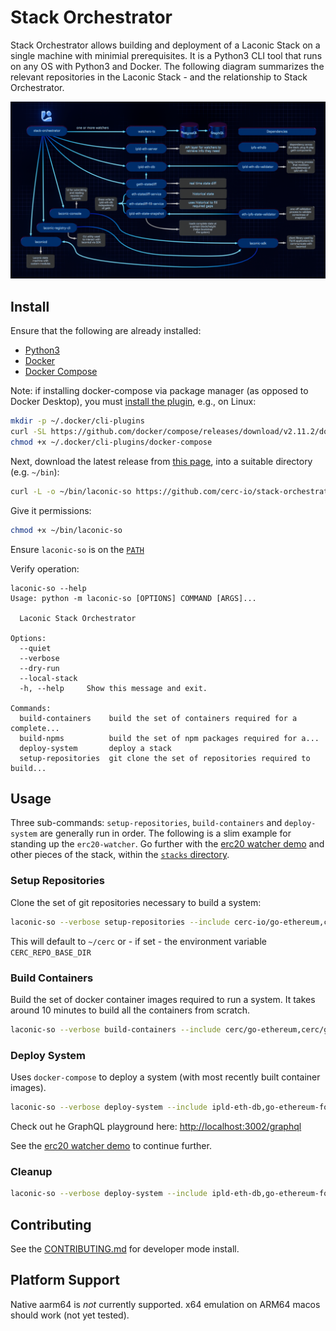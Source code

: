 # Stack Orchestrator

Stack Orchestrator allows building and deployment of a Laconic Stack on a single machine with minimial prerequisites. It is a Python3 CLI tool that runs on any OS with Python3 and Docker. The following diagram summarizes the relevant repositories in the Laconic Stack - and the relationship to Stack Orchestrator.

![The Stack](/docs/images/laconic-stack.png)

## Install

Ensure that the following are already installed:

- [Python3](https://wiki.python.org/moin/BeginnersGuide/Download)
- [Docker](https://docs.docker.com/get-docker/) 
- [Docker Compose](https://docs.docker.com/compose/install/)

Note: if installing docker-compose via package manager (as opposed to Docker Desktop), you must [install the plugin](https://docs.docker.com/compose/install/linux/#install-the-plugin-manually), e.g., on Linux:

```bash
mkdir -p ~/.docker/cli-plugins
curl -SL https://github.com/docker/compose/releases/download/v2.11.2/docker-compose-linux-x86_64 -o ~/.docker/cli-plugins/docker-compose
chmod +x ~/.docker/cli-plugins/docker-compose
```

Next, download the latest release from [this page](https://github.com/cerc-io/stack-orchestrator/tags), into a suitable directory (e.g. `~/bin`):

```bash
curl -L -o ~/bin/laconic-so https://github.com/cerc-io/stack-orchestrator/releases/latest/download/laconic-so
```

Give it permissions:
```bash
chmod +x ~/bin/laconic-so
```

Ensure `laconic-so` is on the [`PATH`](https://unix.stackexchange.com/a/26059)

Verify operation:

```
laconic-so --help
Usage: python -m laconic-so [OPTIONS] COMMAND [ARGS]...

  Laconic Stack Orchestrator

Options:
  --quiet
  --verbose
  --dry-run
  --local-stack
  -h, --help     Show this message and exit.

Commands:
  build-containers    build the set of containers required for a complete...
  build-npms          build the set of npm packages required for a...  
  deploy-system       deploy a stack
  setup-repositories  git clone the set of repositories required to build...
```

## Usage

Three sub-commands: `setup-repositories`, `build-containers` and `deploy-system` are generally run in order. The following is a slim example for standing up the `erc20-watcher`. Go further with the [erc20 watcher demo](/app/data/stacks/erc20) and other pieces of the stack, within the [`stacks` directory](/app/data/stacks).

### Setup Repositories

Clone the set of git repositories necessary to build a system:

```bash
laconic-so --verbose setup-repositories --include cerc-io/go-ethereum,cerc-io/ipld-eth-db,cerc-io/ipld-eth-server,cerc-io/watcher-ts
```

This will default to `~/cerc` or - if set - the environment variable `CERC_REPO_BASE_DIR`

### Build Containers

Build the set of docker container images required to run a system. It takes around 10 minutes to build all the containers from scratch.

```bash
laconic-so --verbose build-containers --include cerc/go-ethereum,cerc/go-ethereum-foundry,cerc/ipld-eth-db,cerc/ipld-eth-server,cerc/watcher-erc20
```

### Deploy System

Uses `docker-compose` to deploy a system (with most recently built container images).

```bash
laconic-so --verbose deploy-system --include ipld-eth-db,go-ethereum-foundry,ipld-eth-server,watcher-erc20 up
```

Check out he GraphQL playground here: [http://localhost:3002/graphql](http://localhost:3002/graphql)

See the [erc20 watcher demo](/app/data/stacks/erc20) to continue further.

### Cleanup

```bash
laconic-so --verbose deploy-system --include ipld-eth-db,go-ethereum-foundry,ipld-eth-server,watcher-erc20 down
```

## Contributing

See the [CONTRIBUTING.md](.github/CONTRIBUTING.md) for developer mode install.

## Platform Support

Native aarm64 is _not_ currently supported. x64 emulation on ARM64 macos should work (not yet tested).


